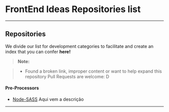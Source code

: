 FrontEnd Ideas Repositories list
===================


----------
Repositories
-------------
We divide our list for development categories to facilitate and create an index that you can confer **here!**

> **Note:**

> - Found a broken link, improper content or want to help expand this repository Pull Requests are welcome: D

#### Pre-Processors

 
* [Node-SASS](https://github.com/sass/node-sass)
	Aqui vem a descrição 

----------
